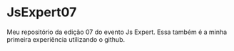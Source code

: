 # JsExpert07
Meu repositório da edição 07 do evento Js Expert. Essa também é a minha primeira experiência utilizando o github.
